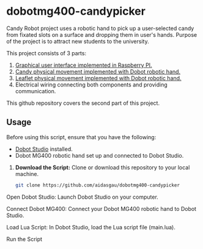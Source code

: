 # dobotmg400-candypicker
Candy Robot project uses a robotic hand to pick up a user-selected candy from fixated slots on a surface and dropping them in user's hands. Purpose of the project is to attract new students to the university.

This project consists of 3 parts:

1. [Graphical user interface implemented in Raspberry PI.](https://github.com/np425/pi-dobot-gui)
2. [Candy physical movement implemented with Dobot robotic hand.](https://github.com/aidasgau/dobotmg400-candypicker)
3. [Leaflet physical movement implemented with Dobot robotic hand.](https://github.com/aidasgau/m1pro-leafletpicker)
4. Electrical wiring connecting both components and providing communication.

This github repository covers the second part of this project.

## Usage

Before using this script, ensure that you have the following:

- [Dobot Studio](https://www.dobot-robots.com/service/download-center) installed.
- Dobot MG400 robotic hand set up and connected to Dobot Studio.

1. **Download the Script:**
   Clone or download this repository to your local machine.

   ```bash
   git clone https://github.com/aidasgau/dobotmg400-candypicker
Open Dobot Studio:
Launch Dobot Studio on your computer.

Connect Dobot MG400:
Connect your Dobot MG400 robotic hand to Dobot Studio.

Load Lua Script:
In Dobot Studio, load the Lua script file (main.lua).

Run the Script
